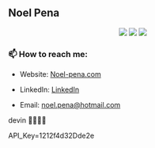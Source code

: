 ## Noel Pena

<p align="center">
  <img src="https://img.shields.io/badge/started%20coding%20release-aug.%201999-important" />
  <img src="https://img.shields.io/badge/vulnerabilities-high-critical" />
  <img src="https://img.shields.io/badge/code%20quality-A%20for%20effort-success" />
</p>

### 📫 How to reach me:

- Website: [Noel-pena.com](https://noel-pena.com/)

- LinkedIn: [LinkedIn](https://www.linkedin.com/in/noel-pena-1138aa167/)

- Email: [noel.pena@hotmail.com](mailto:noel.pena@hotmail.com)

devin 👍🏽👍🏽

API_Key=1212f4d32Dde2e
